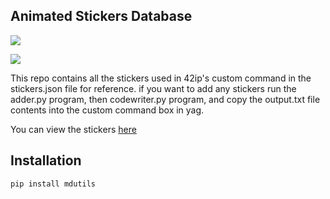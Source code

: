 ## Animated Stickers Database

![](https://avatars0.githubusercontent.com/u/68384732?s=200&v=4)

![](https://cdn.discordapp.com/emojis/862909078794534962.gif?v=1)

This repo contains all the stickers used in 42ip's custom command in the stickers.json file for reference. if you want to add any stickers run the adder.py program, then codewriter.py program, and copy the output.txt file contents into the custom command box in yag.

You can view the stickers [here](https://github.com/42ip/animatedStickersDB/blob/main/Stickers.md)
## Installation
```pip install mdutils```
